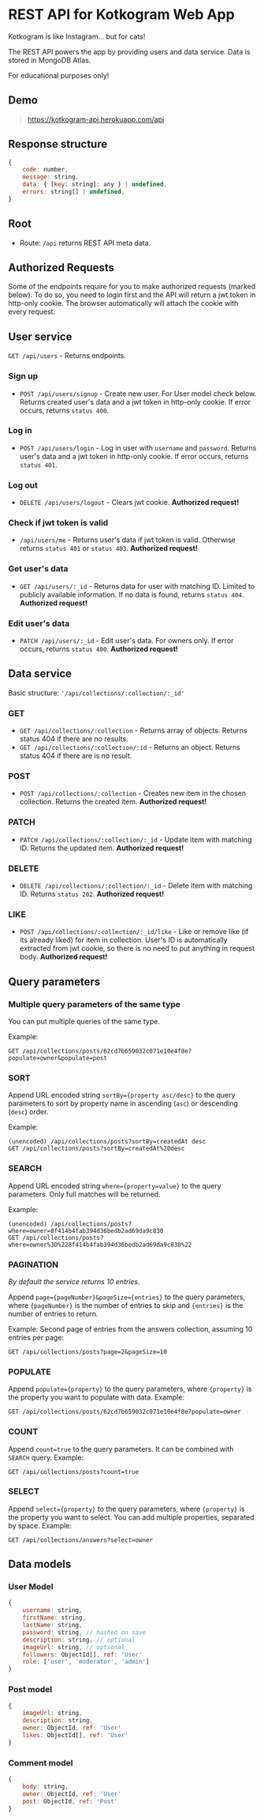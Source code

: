 # **REST API for Kotkogram Web App**

Kotkogram is like Instagram... but for cats!

The REST API powers the app by providing users and data service. Data is stored in MongoDB Atlas.

For educational purposes only!

## **Demo**

> <https://kotkogram-api.herokuapp.com/api>

## **Response structure**

```js
{
    code: number,
    message: string,
    data: { [key: string]: any } | undefined,
    errors: string[] | undefined,
}
```

## **Root**

- Route: `/api` returns REST API meta data.

## **Authorized Requests**

Some of the endpoints require for you to make authorized requests (marked below). To do so, you need to login first and the API will return a jwt token in http-only cookie. The browser automatically will attach the cookie with every request.

## **User service**

`GET /api/users` - Returns endpoints.

### Sign up

- `POST /api/users/signup` - Create new user. For User model check below. Returns created user's data and a jwt token in http-only cookie. If error occurs, returns `status 400`.

### Log in

- `POST /api/users/login` - Log in user with `username` and `password`. Returns user's data and a jwt token in http-only cookie. If error occurs, returns `status 401`.

### Log out

- `DELETE /api/users/logout` - Clears jwt cookie. **Authorized request!**

### Check if jwt token is valid

- `/api/users/me` - Returns user's data if jwt token is valid. Otherwise returns `status 401` or `status 403`. **Authorized request!**

### Get user's data

- `GET /api/users/:_id` - Returns data for user with matching ID. Limited to publicly available information. If no data is found, returns `status 404`. **Authorized request!**

### Edit user's data

- `PATCH /api/users/:_id` - Edit user's data. For owners only. If error occurs, returns `status 400`. **Authorized request!**

## **Data service**

Basic structure: `'/api/collections/:collection/:_id'`

### GET

- `GET /api/collections/:collection` - Returns array of objects. Returns status 404 if there are no results.
- `GET /api/collections/:collection/:id` - Returns an object. Returns status 404 if there are is no result.

### POST

- `POST /api/collections/:collection` - Creates new item in the chosen collection. Returns the created item. **Authorized request!**

### PATCH

- `PATCH /api/collections/:collection/:_id` - Update item with matching ID. Returns the updated item. **Authorized request!**

### DELETE

- `DELETE /api/collections/:collection/:_id` - Delete item with matching ID. Returns `status 202`. **Authorized request!**

### LIKE

- `POST /api/collections/:collection/:_id/like` - Like or remove like (if its already liked) for item in collection. User's ID is automatically extracted from jwt cookie, so there is no need to put anything in request body. **Authorized request!**

## **Query parameters**

### Multiple query parameters of the same type

You can put multiple queries of the same type.

Example:

```http
GET /api/collections/posts/62cd7b659032c071e10e4f8e?populate=owner&populate=post
```

### SORT

Append URL encoded string `sortBy={property asc/desc}` to the query parameters to sort by property name in ascending (`asc`) or descending (`desc`) order.

Example:

```http
(unencoded) /api/collections/posts?sortBy=createdAt desc
GET /api/collections/posts?sortBy=createdAt%20desc
```

### SEARCH

Append URL encoded string `where={property=value}` to the query parameters. Only full matches will be returned.

Example:

```http
(unencoded) /api/collections/posts?where=owner=8f414b4fab394d36bedb2ad69da9c830
GET /api/collections/posts?where=owner%3D%228f414b4fab394d36bedb2ad69da9c830%22
```

### PAGINATION

*By default the service returns 10 entries.*

Append `page={pageNumber}&pageSize={entries}` to the query parameters, where `{pageNumber}` is the number of entries to skip and `{entries}` is the number of entries to return.

Example: Second page of entries from the answers collection, assuming 10 entries per page:

```http
GET /api/collections/posts?page=2&pageSize=10
```

### POPULATE

Append `populate={property}` to the query parameters, where `{property}` is the property you want to populate with data.
Example:

```http
GET /api/collections/posts/62cd7b659032c071e10e4f8e?populate=owner
```

### COUNT

Append `count=true` to the query parameters. It can be combined with `SEARCH` query.
Example:

```http
GET /api/collections/posts?count=true
```

### SELECT

Append `select={property}` to the query parameters, where `{property}` is the property you want to select. You can add multiple properties, separated by space.
Example:

```http
GET /api/collections/answers?select=owner
```

## **Data models**

### User Model

```js
{
    username: string,
    firstName: string,
    lastName: string,
    password: string, // hashed on save
    description: string, // optional
    imageUrl: string, // optional
    followers: ObjectId[], ref: 'User'
    role: ['user', 'moderator', 'admin']
}
```

### Post model

```js
{
    imageUrl: string,
    description: string,
    owner: ObjectId, ref: 'User'
    likes: ObjectId[], ref: 'User'
}
```

### Comment model

```js
{
    body: string,
    owner: ObjectId, ref: 'User'
    post: ObjectId, ref: 'Post'
}
